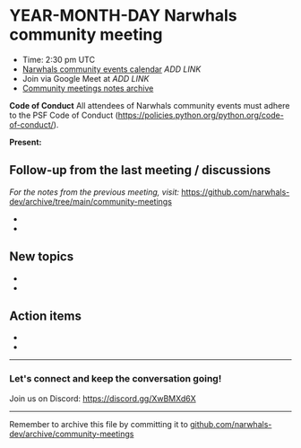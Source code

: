 # YEAR-MONTH-DAY Narwhals community meeting

- Time: 2:30 pm UTC
- [Narwhals community events calendar]() *ADD LINK*
- Join via Google Meet at *ADD LINK*
- [Community meetings notes archive](https://github.com/narwhals-dev/archive/tree/main/community-meetings)

**Code of Conduct**
All attendees of Narwhals community events must adhere to the PSF Code of Conduct (https://policies.python.org/python.org/code-of-conduct/). 

**Present:** 

## Follow-up from the last meeting / discussions

_For the notes from the previous meeting, visit:_ https://github.com/narwhals-dev/archive/tree/main/community-meetings

- 
-

## New topics

- 
- 


## Action items

-
-

---

### Let's connect and keep the conversation going!

Join us on Discord: https://discord.gg/XwBMXd6X


---
Remember to archive this file by committing it to [github.com/narwhals-dev/archive/community-meetings](https://github.com/narwhals-dev/archive/tree/main/community-meetings)

